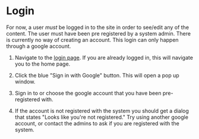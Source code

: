 # Login
For now, a user _must_ be logged in to the site in order to see/edit any of the content. The user must have been pre registered by a system admin. There is currently no way of creating an account. This login can only happen through a google account.

1. Navigate to the <a href="/login" target="_blank">login page</a>. If you are already logged in, this will navigate you to the home page.

2. Click the blue "Sign in with Google" button. This will open a pop up window.
3. Sign in to or choose the google account that you have been pre-registered with.
4. If the account is not registered with the system you should get a dialog that states "Looks like you're not registered." Try using another google account, or contact the admins to ask if you are registered with the system.  